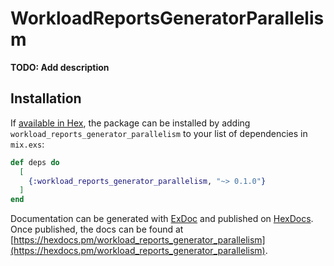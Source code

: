 # WorkloadReportsGeneratorParallelism

**TODO: Add description**

## Installation

If [available in Hex](https://hex.pm/docs/publish), the package can be installed
by adding `workload_reports_generator_parallelism` to your list of dependencies in `mix.exs`:

```elixir
def deps do
  [
    {:workload_reports_generator_parallelism, "~> 0.1.0"}
  ]
end
```

Documentation can be generated with [ExDoc](https://github.com/elixir-lang/ex_doc)
and published on [HexDocs](https://hexdocs.pm). Once published, the docs can
be found at [https://hexdocs.pm/workload_reports_generator_parallelism](https://hexdocs.pm/workload_reports_generator_parallelism).

